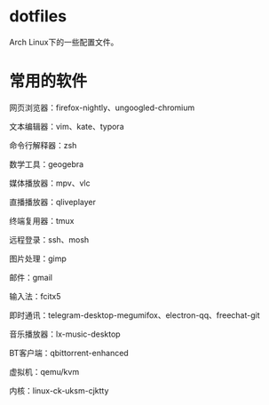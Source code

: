 # dotfiles
Arch Linux下的一些配置文件。

# 常用的软件

网页浏览器：firefox-nightly、ungoogled-chromium

文本编辑器：vim、kate、typora

命令行解释器：zsh

数学工具：geogebra

媒体播放器：mpv、vlc

直播播放器：qliveplayer

终端复用器：tmux

远程登录：ssh、mosh

图片处理：gimp

邮件：gmail

输入法：fcitx5

即时通讯：telegram-desktop-megumifox、electron-qq、freechat-git

音乐播放器：lx-music-desktop

BT客户端：qbittorrent-enhanced

虚拟机：qemu/kvm

内核：linux-ck-uksm-cjktty

